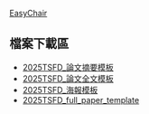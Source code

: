 <a href="https://easychair.org/conferences?conf=tsfd2025" target="_blank">EasyChair</a>
  
## 檔案下載區
- <a href="https://docs.google.com/uc?export=download&id=1Fdkuvsc6r0uRsFP-litaTPNiQwXkgMC-" download>2025TSFD_論文摘要模板</a>
- <a href="https://docs.google.com/uc?export=download&id=1bc8n9F1hkH77kVJkiSsfJOuulamWX2Vo" download>2025TSFD_論文全文模板</a>
- <a href="https://docs.google.com/uc?export=download&id=1CQEpXQKkAsfj8sdRGdHxBDeNdmxri-bc" download>2025TSFD_海報模板</a>
- <a href="https://docs.google.com/uc?export=download&id=1cAgPLLKmpOKSp6PPdWCap1R8qCR6Y1BD" download>2025TSFD_full_paper_template</a>
